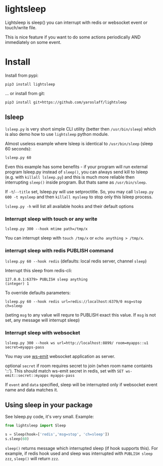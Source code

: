# lightsleep
Lightsleep is sleep() you can interrupt with redis or websocket event or touch/write file.

This is nice feature if you want to do some actions periodically AND immediately on some event.

# Install

Install from pypi:
~~~
pip3 install lightsleep
~~~
... or install from git:
~~~
pip3 install git+https://github.com/yaroslaff/lightsleep
~~~


## lsleep 
`lsleep.py` is very short simple CLI utility (better then `/usr/bin/sleep`) which is also demo how to use `lightsleep` python module.

Almost useless example where lsleep is identical to `/usr/bin/sleep` (sleep 60 seconds):
~~~
lsleep.py 60
~~~

Even this example has some benefits - if your program will run external program lsleep.py instead of `sleep()`, you can always send kill to lsleep (e.g. with `killall lsleep.py`) and this is much more reliable then interrupting `sleep()` inside program. But thats same as `/usr/bin/sleep`. 

If `-t`/`--title` set, lsleep.py will use setproctitle. So, you may call `lsleep.py 600 -t mysleep` and then `killall mysleep` to stop only this lsleep process. 

`lsleep.py -h` will list all available hooks and their default options

### Interrupt sleep with touch or any write
~~~
lsleep.py 300 --hook mtime path=/tmp/x
~~~

You can interrupt sleep with `touch /tmp/x` or `echo anything > /tmp/x`.


### interrupt sleep with redis PUBLISH command

`lsleep.py 60 --hook redis` (defaults: local redis server, channel `sleep`)

Interrupt this sleep from redis-cli:
~~~
127.0.0.1:6379> PUBLISH sleep anything
(integer) 1
~~~

To override defaults parameters: 
~~~
lsleep.py 60 --hook redis url=redis://localhost:6379/0 msg=stop ch=sleep
~~~
(seting `msg` to any value will requre to PUBLISH exact this value. If `msg` is not set, any message will interrupt sleep)

### Interrupt sleep with websocket 
~~~
lsleep.py 300 --hook ws url=http://localhost:8899/ room=myapps::u1 secret=myapps-pass
~~~

You may use [ws-emit](https://github.com/yaroslaff/ws-emit) websocket application as server.

optional `secret` if room requires secret to join (when room name containts '::'). This should match ws-emit secret in redis, set with `SET ws-emit::secret::myapps myapps-pass`

If `event` and `data` specified, sleep will be interrupted only if websocket event name and data matches it.

## Using sleep in your package
See lsleep.py code, it's very small. Example:

~~~python
from lightsleep import Sleep

s = Sleep(hook=['redis','msg=stop', 'ch=sleep'])
s.sleep(60)
~~~

`sleep()` returns message which interrupted sleep (if hook supports this). For example, if redis hook used and sleep was interrupted with `PUBLISH sleep zzz`, `sleep()` will return `zzz`.
